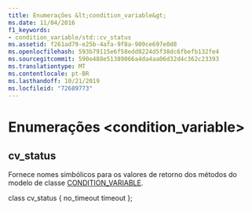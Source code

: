 ```yaml
---
title: Enumerações &lt;condition_variable&gt;
ms.date: 11/04/2016
f1_keywords:
- condition_variable/std::cv_status
ms.assetid: f261ad79-e25b-4afa-9f8a-909ce697e0d8
ms.openlocfilehash: 593b79115e6f58edd8224d5f38dc6fbefb132fe4
ms.sourcegitcommit: 590e488e51389066a4da4aa06d32d4c362c23393
ms.translationtype: MT
ms.contentlocale: pt-BR
ms.lasthandoff: 10/21/2019
ms.locfileid: "72689773"
---
```

# <a name="ltcondition_variablegt-enums"></a>Enumerações &lt;condition_variable&gt;

## <a name="cv_status"></a>cv_status

Fornece nomes simbólicos para os valores de retorno dos métodos do modelo de classe [CONDITION_VARIABLE](../standard-library/condition-variable-class.md).

class cv_status { no_timeout timeout };
